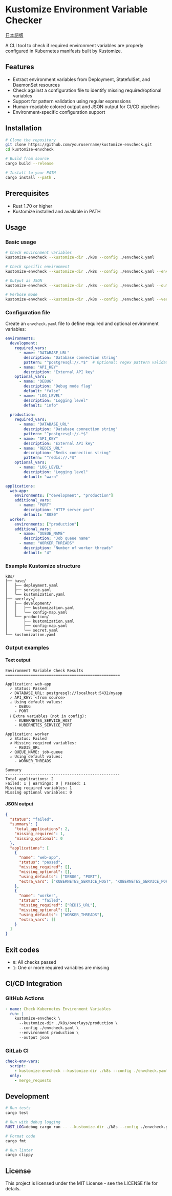 # Kustomize Environment Variable Checker

[日本語版](README.ja.md)

A CLI tool to check if required environment variables are properly configured in Kubernetes manifests built by Kustomize.

## Features

- Extract environment variables from Deployment, StatefulSet, and DaemonSet resources
- Check against a configuration file to identify missing required/optional variables
- Support for pattern validation using regular expressions
- Human-readable colored output and JSON output for CI/CD pipelines
- Environment-specific configuration support

## Installation

```bash
# Clone the repository
git clone https://github.com/yourusername/kustomize-envcheck.git
cd kustomize-envcheck

# Build from source
cargo build --release

# Install to your PATH
cargo install --path .
```

## Prerequisites

- Rust 1.70 or higher
- Kustomize installed and available in PATH

## Usage

### Basic usage

```bash
# Check environment variables
kustomize-envcheck --kustomize-dir ./k8s --config ./envcheck.yaml

# Check specific environment
kustomize-envcheck --kustomize-dir ./k8s --config ./envcheck.yaml --environment production

# Output as JSON
kustomize-envcheck --kustomize-dir ./k8s --config ./envcheck.yaml --output json

# Verbose mode
kustomize-envcheck --kustomize-dir ./k8s --config ./envcheck.yaml --verbose
```

### Configuration file

Create an `envcheck.yaml` file to define required and optional environment variables:

```yaml
environments:
  development:
    required_vars:
      - name: "DATABASE_URL"
        description: "Database connection string"
        pattern: "^postgresql://.*$"  # Optional: regex pattern validation
      - name: "API_KEY"
        description: "External API key"
    optional_vars:
      - name: "DEBUG"
        description: "Debug mode flag"
        default: "false"
      - name: "LOG_LEVEL"
        description: "Logging level"
        default: "info"
  
  production:
    required_vars:
      - name: "DATABASE_URL"
        description: "Database connection string"
        pattern: "^postgresql://.*$"
      - name: "API_KEY"
        description: "External API key"
      - name: "REDIS_URL"
        description: "Redis connection string"
        pattern: "^redis://.*$"
    optional_vars:
      - name: "LOG_LEVEL"
        description: "Logging level"
        default: "warn"

applications:
  web-app:
    environments: ["development", "production"]
    additional_vars:
      - name: "PORT"
        description: "HTTP server port"
        default: "8080"
  worker:
    environments: ["production"]
    additional_vars:
      - name: "QUEUE_NAME"
        description: "Job queue name"
      - name: "WORKER_THREADS"
        description: "Number of worker threads"
        default: "4"
```

### Example Kustomize structure

```
k8s/
├── base/
│   ├── deployment.yaml
│   ├── service.yaml
│   └── kustomization.yaml
├── overlays/
│   ├── development/
│   │   ├── kustomization.yaml
│   │   └── config-map.yaml
│   └── production/
│       ├── kustomization.yaml
│       ├── config-map.yaml
│       └── secret.yaml
└── kustomization.yaml
```

### Output examples

#### Text output

```
Environment Variable Check Results
==================================================

Application: web-app
  ✓ Status: Passed
  ✓ DATABASE_URL: postgresql://localhost:5432/myapp
  ✓ API_KEY: <from source>
  ⚠ Using default values:
    - DEBUG
    - PORT
  ℹ Extra variables (not in config):
    - KUBERNETES_SERVICE_HOST
    - KUBERNETES_SERVICE_PORT

Application: worker
  ✗ Status: Failed
  ✗ Missing required variables:
    - REDIS_URL
  ✓ QUEUE_NAME: job-queue
  ⚠ Using default values:
    - WORKER_THREADS

Summary
--------------------------------------------------
Total applications: 2
Failed: 1 | Warnings: 0 | Passed: 1
Missing required variables: 1
Missing optional variables: 0
```

#### JSON output

```json
{
  "status": "failed",
  "summary": {
    "total_applications": 2,
    "missing_required": 1,
    "missing_optional": 0
  },
  "applications": [
    {
      "name": "web-app",
      "status": "passed",
      "missing_required": [],
      "missing_optional": [],
      "using_defaults": ["DEBUG", "PORT"],
      "extra_vars": ["KUBERNETES_SERVICE_HOST", "KUBERNETES_SERVICE_PORT"]
    },
    {
      "name": "worker",
      "status": "failed",
      "missing_required": ["REDIS_URL"],
      "missing_optional": [],
      "using_defaults": ["WORKER_THREADS"],
      "extra_vars": []
    }
  ]
}
```

## Exit codes

- `0`: All checks passed
- `1`: One or more required variables are missing

## CI/CD Integration

### GitHub Actions

```yaml
- name: Check Kubernetes Environment Variables
  run: |
    kustomize-envcheck \
      --kustomize-dir ./k8s/overlays/production \
      --config ./envcheck.yaml \
      --environment production \
      --output json
```

### GitLab CI

```yaml
check-env-vars:
  script:
    - kustomize-envcheck --kustomize-dir ./k8s --config ./envcheck.yaml --output json
  only:
    - merge_requests
```

## Development

```bash
# Run tests
cargo test

# Run with debug logging
RUST_LOG=debug cargo run -- --kustomize-dir ./k8s --config ./envcheck.yaml

# Format code
cargo fmt

# Run linter
cargo clippy
```

## License

This project is licensed under the MIT License - see the LICENSE file for details.
